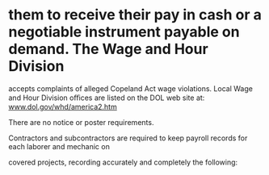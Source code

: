 # them to receive their pay in cash or a negotiable instrument payable on demand. The Wage and Hour Division

accepts complaints of alleged Copeland Act wage violations. Local Wage and Hour Division oﬃces are listed on the DOL web site at: www.dol.gov/whd/america2.htm

There are no notice or poster requirements.

Contractors and subcontractors are required to keep payroll records for each laborer and mechanic on

covered projects, recording accurately and completely the following: